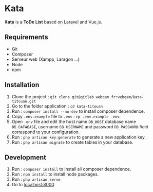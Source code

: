 # Kata 
**Kata** is a **ToDo List** based on Laravel and Vue.js.
## Requirements

* Git
* Composer
* Serveur web (Xampp, Laragon ...)
* Node
* npm
 

## Installation 

1. Clone the project : 
`git clone git@gitlab.webqam.fr:webqam/kata-titouan.git`
2. Go to the folder application : `cd kata-titouan`
3. Run : `composer install --no-dev` to install composer dependence.
4. Copy `.env.example` file to `.env` : `cp .env.example .env`.
5. Open `.env` file and edit the host name `DB_HOST` database name `DB_DATABASE`, username `DB_USERNAME` and password `DB_PASSWORD` field correspond to your configuration.
6. Run : `php artisan key:generate` to generate a new application key.
8. Run : `php artisan migrate` to create tables in your database.

## Development
1. Run : `composer install` to install all composer dependence.
2. Run : `npm install` to install node packages.
3. Run : `php artisan serve`
4. Go to [localhost:8000](localhost:8000).